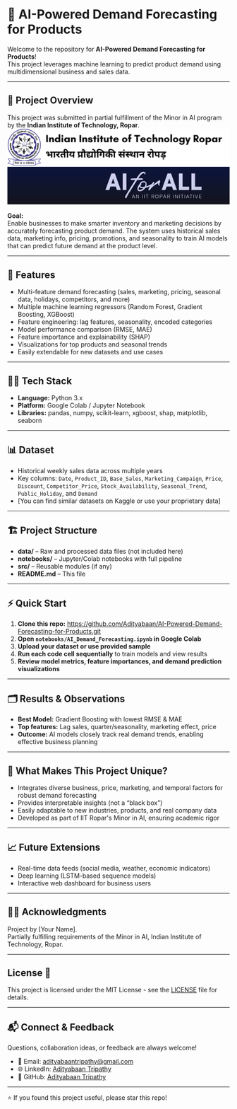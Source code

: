 # 🤖 AI-Powered Demand Forecasting for Products

Welcome to the repository for **AI-Powered Demand Forecasting for Products**!  
This project leverages machine learning to predict product demand using multidimensional business and sales data.

---

## 📜 Project Overview

This project was submitted in partial fulfillment of the Minor in AI program by the **Indian Institute of Technology, Ropar**.
![Image Alt](https://github.com/Adityabaan/AI-Powered-Demand-Forecasting-for-Products/blob/54a238ba3fafcdabe6a209dfe8594a7f7c88dda6/iitr-banner.png)
![Image Alt](https://github.com/Adityabaan/AI-Powered-Demand-Forecasting-for-Products/blob/54a238ba3fafcdabe6a209dfe8594a7f7c88dda6/images3.jpeg)

**Goal:**  
Enable businesses to make smarter inventory and marketing decisions by accurately forecasting product demand. The system uses historical sales data, marketing info, pricing, promotions, and seasonality to train AI models that can predict future demand at the product level.

---

## 🚀 Features

- Multi-feature demand forecasting (sales, marketing, pricing, seasonal data, holidays, competitors, and more)
- Multiple machine learning regressors (Random Forest, Gradient Boosting, XGBoost)
- Feature engineering: lag features, seasonality, encoded categories
- Model performance comparison (RMSE, MAE)
- Feature importance and explainability (SHAP)
- Visualizations for top products and seasonal trends
- Easily extendable for new datasets and use cases

---

## 🧑‍💻 Tech Stack

- **Language:** Python 3.x
- **Platform:** Google Colab / Jupyter Notebook
- **Libraries:** pandas, numpy, scikit-learn, xgboost, shap, matplotlib, seaborn

---

## 📊 Dataset

- Historical weekly sales data across multiple years
- Key columns: `Date`, `Product_ID`, `Base_Sales`, `Marketing_Campaign`, `Price`, `Discount`, `Competitor_Price`, `Stock_Availability`, `Seasonal_Trend`, `Public_Holiday`, and `Demand`
- [You can find similar datasets on Kaggle or use your proprietary data]

---

## 🏗️ Project Structure

- **data/** – Raw and processed data files (not included here)
- **notebooks/** – Jupyter/Colab notebooks with full pipeline
- **src/** – Reusable modules (if any)
- **README.md** – This file

---

## ⚡ Quick Start

1. **Clone this repo:**
https://github.com/Adityabaan/AI-Powered-Demand-Forecasting-for-Products.git
2. **Open `notebooks/AI_Demand_Forecasting.ipynb` in Google Colab**
3. **Upload your dataset or use provided sample**
4. **Run each code cell sequentially** to train models and view results
5. **Review model metrics, feature importances, and demand prediction visualizations**

---

## 🗂️ Results & Observations

- **Best Model:** Gradient Boosting with lowest RMSE & MAE
- **Top features:** Lag sales, quarter/seasonality, marketing effect, price
- **Outcome:** AI models closely track real demand trends, enabling effective business planning

---

## 🌟 What Makes This Project Unique?

- Integrates diverse business, price, marketing, and temporal factors for robust demand forecasting
- Provides interpretable insights (not a “black box”)
- Easily adaptable to new industries, products, and real company data
- Developed as part of IIT Ropar's Minor in AI, ensuring academic rigor

---

## 📈 Future Extensions

- Real-time data feeds (social media, weather, economic indicators)
- Deep learning (LSTM-based sequence models)
- Interactive web dashboard for business users

---

## 🧑‍🎓 Acknowledgments

Project by [Your Name].  
Partially fulfilling requirements of the Minor in AI, Indian Institute of Technology, Ropar.

---

## License 📝

This project is licensed under the MIT License - see the [LICENSE](LICENSE) file for details.

---

## 📬 Connect & Feedback

Questions, collaboration ideas, or feedback are always welcome!  
- 📧 Email: [adityabaantripathy@gmail.com](mailto:adityabaantripathy@gmail.com)  
- 🌐 LinkedIn: [Adityabaan Tripathy](https://www.linkedin.com/in/adityabaan-tripathy-6b245323b/)  
- 🐙 GitHub: [Adityabaan Tripathy](https://github.com/Adityabaan)

---

⭐️ If you found this project useful, please star this repo!
